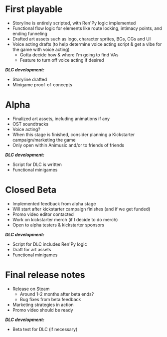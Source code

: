 # First playable
- Storyline is entirely scripted, with Ren'Py logic implemented
- Functional flow logic for elements like route locking, intimacy points, and ending funneling
- Drafted art assets such as logo, character sprites, BGs, CGs and UI
- Voice acting drafts (to help determine voice acting script & get a vibe for the game with voice acting)
	- Gotta decide how & where I'm going to find VAs
	- Feature to turn off voice acting if desired

**_DLC development:_**
- Storyline drafted
- Minigame proof-of-concepts

# Alpha
- Finalized art assets, including animations if any
- OST soundtracks
- Voice acting?
- When this stage is finished, consider planning a Kickstarter campaign/marketing the game
- Only open within Animusic and/or to friends of friends

**_DLC development:_**
- Script for DLC is written
- Functional minigames

# Closed Beta
- Implemented feedback from alpha stage
- Will start after kickstarter campaign finishes (and if we get funded)
- Promo video editor contacted
- Work on kickstarter merch (if I decide to do merch)
- Open to alpha testers & kickstarter sponsors

**_DLC development:_**
- Script for DLC includes Ren'Py logic
- Draft for art assets
- Functional minigames

# Final release notes
- Release on Steam
	- Around 1-2 months after beta ends?
	- Bug fixes from beta feedback
- Marketing strategies in action
- Promo video should be ready

**_DLC development:_**
- Beta test for DLC (if necessary)